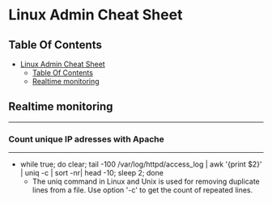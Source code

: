 Linux Admin Cheat Sheet
=================


## Table Of Contents

- [Linux Admin Cheat Sheet](#linux-admin-cheat-sheet)
  - [Table Of Contents](#table-of-contents)
  - [Realtime monitoring](#Realtime-monitoring)


## Realtime monitoring
---

###  Count unique IP adresses with Apache
---

* while true; do clear; tail -100 /var/log/httpd/access_log | awk '{print $2}'  | uniq -c | sort -nr| head -10; sleep 2;  done
  - The uniq command in Linux and Unix is used for removing duplicate lines from a file. Use option '-c' to get the count of repeated lines.
 
